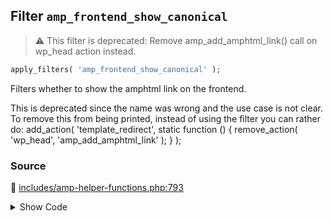 ## Filter `amp_frontend_show_canonical`

> :warning: This filter is deprecated: Remove amp_add_amphtml_link() call on wp_head action instead.

```php
apply_filters( 'amp_frontend_show_canonical' );
```

Filters whether to show the amphtml link on the frontend.

This is deprecated since the name was wrong and the use case is not clear. To remove this from being printed, instead of using the filter you can rather do:
     add_action( &#039;template_redirect&#039;, static function () {         remove_action( &#039;wp_head&#039;, &#039;amp_add_amphtml_link&#039; );     } );

### Source

:link: [includes/amp-helper-functions.php:793](/includes/amp-helper-functions.php#L793-L806)

<details>
<summary>Show Code</summary>

```php
false === apply_filters_deprecated(
	'amp_frontend_show_canonical',
	[ true ],
	'2.0',
	'',
	sprintf(
		/* translators: 1: amphtml, 2: amp_add_amphtml_link(), 3: wp_head, 4: template_redirect */
		esc_html__( 'Removal of %1$s link should be done by removing %2$s from the %3$s action at %4$s.', 'amp' ),
		'amphtml',
		__FUNCTION__ . '()',
		'wp_head',
		'template_redirect'
	)
)
```

</details>
